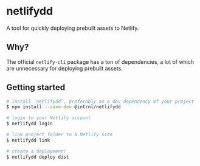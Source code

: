 # netlifydd

A tool for quickly deploying prebuilt assets to Netlify.

## Why?

The official `netlify-cli` package has a ton of dependencies, a lot of which
are unnecessary for deploying prebuilt assets.

## Getting started

```sh
# install `netlifydd`, preferably as a dev dependency of your project
$ npm install --save-dev @intrnl/netlifydd

# login to your Netlify account
$ netlifydd login

# link project folder to a Netlify site
$ netlifydd link

# create a deployment!
$ netlifydd deploy dist
```
